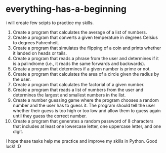 # everything-has-a-beginning


i will create few scipts to practice my skills.


1.   Create a program that calculates the average of a list of numbers.
2.   Create a program that converts a given temperature in degrees Celsius to degrees Fahrenheit.
3.   Create a program that simulates the flipping of a coin and prints whether it landed on heads or tails.
4.   Create a program that reads a phrase from the user and determines if it is a palindrome (i.e., it reads the same forwards and backwards).
5.   Create a program that determines if a given number is prime or not.
6.   Create a program that calculates the area of a circle given the radius by the user.
7.   Create a program that calculates the factorial of a given number.
8.   Create a program that reads a list of numbers from the user and determines the largest and smallest numbers in the list.
9.   Create a number guessing game where the program chooses a random number and the user has to guess it. The program should tell the user whether their        guess is too high or too low and allow them to guess again until they guess the correct number.
10.  Create a program that generates a random password of 8 characters that includes at least one lowercase letter, one uppercase letter, and one digit.

I hope these tasks help me practice and improve my skills in Python. Good luck! :D
